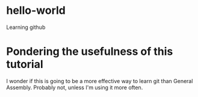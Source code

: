 # hello-world
Learning github

# Pondering the usefulness of this tutorial
I wonder if this is going to be a more effective way to learn git than General Assembly.
Probably not, unless I'm using it more often.

